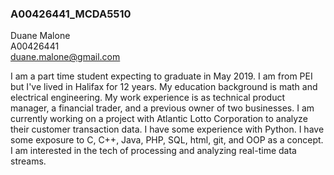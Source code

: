 ### A00426441_MCDA5510

Duane Malone  
A00426441  
duane.malone@gmail.com  

I am a part time student expecting to graduate in May 2019. I am from PEI but I've lived in Halifax for 12 years. My education background is math and electrical engineering. My work experience is as technical product manager, a financial trader, and a previous owner of two businesses.  I am currently working on a project with Atlantic Lotto Corporation to analyze their customer transaction data. I have some experience with Python. I have some exposure to C, C++, Java, PHP, SQL, html, git, and OOP as a concept. I am interested in the tech of processing and analyzing real-time data streams. 
